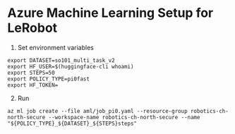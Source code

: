 # Azure Machine Learning Setup for LeRobot

1. Set environment variables
```plain
export DATASET=so101_multi_task_v2
export HF_USER=$(huggingface-cli whoami)
export STEPS=50
export POLICY_TYPE=pi0fast
export HF_TOKEN=
```

2. Run
```
az ml job create --file aml/job_pi0.yaml --resource-group robotics-ch-north-secure --workspace-name robotics-ch-north-secure --name "${POLICY_TYPE}_${DATASET}_${STEPS}steps"
```

